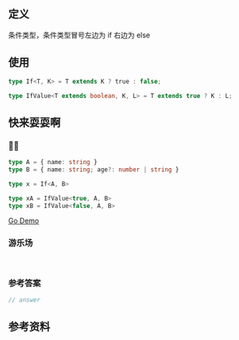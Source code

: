 ## 定义

条件类型，条件类型冒号左边为 if 右边为 else

## 使用

```ts
type If<T, K> = T extends K ? true : false;

type IfValue<T extends boolean, K, L> = T extends true ? K : L;
```

## 快来耍耍啊

### 🌰🌰

<!-- 题目 -->

```ts
type A = { name: string }
type B = { name: string; age?: number | string }

type x = If<A, B>

type xA = IfValue<true, A, B>
type xB = IfValue<false, A, B>

```

[Go Demo](https://www.typescriptlang.org/play?#code/C4TwDgpgBAkgZgHgCoBooGkB8UC8UlQQAewEAdgCYDOGUA-FMAE4Cu0AXFHAIYA2VEANwAoYaEiw4ANT5tkhEuWpQARgHs1vCNzJp0aADLY8BYqUo1mberU4GRY8NACCuKAG8oZbgFsInKmYASzIAcygAX0cJACE3T28-AOCwwShuUIg6TjIWHxUIJigAHyhAphDwqOjoIjd4BGc0GMxRcVrXPHgZXjkrCDQmqBaaqCI4rulZCAQefgGoIZagA)

### 游乐场

<br />

<Editor
  value='// enjoy yourself'
/>

### 参考答案

```ts
// answer
```

## 参考资料


